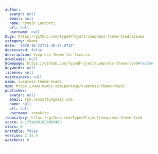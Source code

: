 ```yaml
---
author:
  avatar: null
  email: null
  name: Romain Lenzotti
  url: null
  username: null
bugs: https://github.com/TypedProject/vuepress-theme-tsed/issues
category: theme
date: '2020-10-22T21:38:34.471Z'
deprecated: false
description: Vuepress theme for tsed.io
downloads: null
homepage: https://github.com/TypedProject/vuepress-theme-tsed#readme
keywords: null
license: null
maintainers: null
name: vuepress-theme-tsed2
npm: https://www.npmjs.com/package/vuepress-theme-tsed2
publisher:
  avatar: null
  email: rom.lenzotti@gmail.com
  name: null
  url: null
  username: romakita
repository: https://github.com/TypedProject/vuepress-theme-tsed
score: 0.17598801058893493
stars: 0
unstable: false
version: 2.15.4
watchers: 0

---
```


